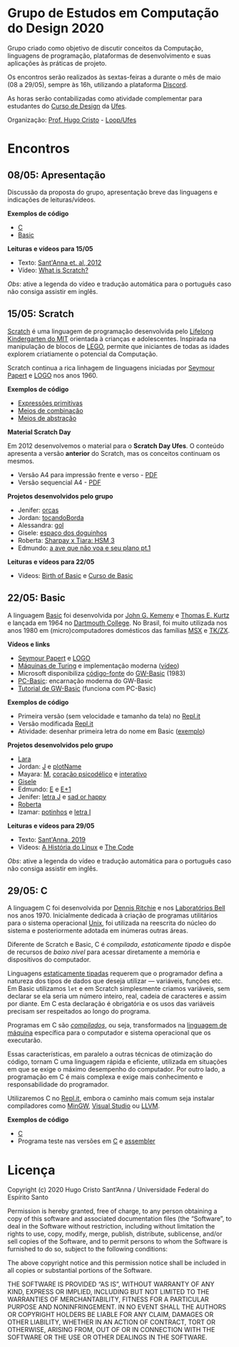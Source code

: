 # Grupo de Estudos em Computação do Design 2020

Grupo criado como objetivo de discutir conceitos da Computação, linguagens de programação, plataformas de desenvolvimento e suas aplicações às práticas de projeto. 

Os encontros serão realizados às sextas-feiras a durante o mês de maio (08 a 29/05), sempre às 16h, utilizando a plataforma [Discord](http://discord.com).

As horas serão contabilizadas como atividade complementar para estudantes do [Curso de Design](http://design.ufes.br) da [Ufes](http://ufes.br).

Organização: [Prof. Hugo Cristo](https://hugocristo.com.br) - [Loop/Ufes](https://loop-ufes.org)

# Encontros

## 08/05: Apresentação

Discussão da proposta do grupo, apresentação breve das linguagens e indicações de leituras/vídeos.

**Exemplos de código**

* [C](https://repl.it/@hugocristo/IntroC)
* [Basic](https://repl.it/@hugocristo/IntroBasic)

**Leituras e vídeos para 15/05**

* Texto: [Sant'Anna et. al, 2012](https://www.academia.edu/1992712/Da_Arte_Generativa_ao_Pensamento_Computacional_Uma_an%C3%A1lise_comparativa_das_plataformas_de_aprendizagem)
* Vídeo: [What is Scratch?](https://www.youtube.com/watch?v=_q2RgQMc96k)

*Obs*: ative a legenda do vídeo e tradução automática para o português caso não consiga assistir em inglês.

## 15/05: Scratch

[Scratch](http://scratch.mit.edu) é uma linguagem de programação desenvolvida pelo [Lifelong Kindergarten do MIT](http://llk.media.mit.edu) orientada à crianças e adolescentes. Inspirada na manipulação de blocos de [LEGO](https://pt.wikipedia.org/wiki/Lego), permite que iniciantes de todas as idades explorem criatiamente o potencial da Computação.

Scratch continua a rica linhagem de linguagens iniciadas por [Seymour Papert](https://pt.wikipedia.org/wiki/Seymour_Papert) e [LOGO](https://pt.wikipedia.org/wiki/Logo) nos anos 1960.

**Exemplos de código**

* [Expressões primitivas](https://scratch.mit.edu/projects/395092454)
* [Meios de combinação](https://scratch.mit.edu/projects/395095986)
* [Meios de abstração](https://scratch.mit.edu/projects/395096229)

**Material Scratch Day**

Em 2012 desenvolvemos o material para o **Scratch Day Ufes**. O conteúdo apresenta a versão **anterior** do Scratch, mas os conceitos continuam os mesmos.

* Versão A4 para impressão frente e verso - [PDF](pdf/Cartilha_ScratchDay_Loop.pdf)
* Versão sequencial A4 - [PDF](pdf/Cartilha_ScratchDay_Loop.pdf)

**Projetos desenvolvidos pelo grupo**

* Jenifer: [orcas](https://scratch.mit.edu/projects/397462520)
* Jordan: [tocandoBorda](https://scratch.mit.edu/projects/397498827/)
* Alessandra: [gol](https://scratch.mit.edu/projects/397853068)
* Gisele: [espaço dos doguinhos](https://scratch.mit.edu/projects/398226964/)
* Roberta: [Sharpay x Tiara: HSM 3](https://scratch.mit.edu/projects/402411067/)
* Edmundo: [a ave que não voa e seu plano pt.1](https://scratch.mit.edu/projects/402389803)

**Leituras e vídeos para 22/05**

* Vídeos: [Birth of Basic](https://youtu.be/WYPNjSoDrqw) e [Curso de Basic](https://youtu.be/UeEEWKtrfPg)

## 22/05: Basic

A linguagem [Basic](https://pt.wikipedia.org/wiki/BASIC) foi desenvolvida por [John G. Kemeny](https://pt.wikipedia.org/wiki/John_George_Kemeny) e [Thomas E. Kurtz](https://pt.wikipedia.org/wiki/Thomas_Eugene_Kurtz) e lançada em 1964 no [Dartmouth College](https://home.dartmouth.edu/). No Brasil, foi muito utilizada nos anos 1980 em (micro)computadores domésticos das famílias [MSX](https://pt.wikipedia.org/wiki/MSX-BASIC) e [TK/ZX](https://pt.wikipedia.org/wiki/Sinclair_BASIC).

**Vídeos e links**

* [Seymour Papert](https://youtu.be/2lA0QZTbwJs) e [LOGO](https://pt.wikipedia.org/wiki/Logo)
* [Máquinas de Turing](https://pt.wikipedia.org/wiki/M%C3%A1quina_de_Turing) e implementação moderna ([vídeo](https://youtu.be/E3keLeMwfHY))
* Microsoft disponibiliza [código-fonte](https://devblogs.microsoft.com/commandline/microsoft-open-sources-gw-basic/) do [GW-Basic](https://pt.wikipedia.org/wiki/GW-BASIC) (1983)
* [PC-Basic](https://robhagemans.github.io/pcbasic/): encarnação moderna do GW-Basic
* [Tutorial de GW-Basic](http://www.o-bizz.de/qbtuts/gw-train/#1.1) (funciona com PC-Basic)

**Exemplos de código**

* Primeira versão (sem velocidade e tamanho da tela) no [Repl.it](https://repl.it/@hugocristo/IntroOriginal)
* Versão modificada [Repl.it](https://repl.it/@hugocristo/IntroBasic)
* Atividade: desenhar primeira letra do nome em Basic ([exemplo](https://repl.it/@hugocristo/DesenhoRepete))

**Projetos desenvolvidos pelo grupo**

* [Lara](https://repl.it/repls/IdolizedActualSemicolon)
* Jordan: [J](https://repl.it/@JordanEstacio/learnBasic) e [plotName](https://repl.it/@JordanEstacio/plotName)
* Mayara: [M](https://repl.it/@MayaraAraujo/M), [coração psicodélico](https://repl.it/@MayaraAraujo/coracao-muitcho-doido) e [interativo](https://repl.it/@MayaraAraujo/Plota)
* [Gisele](https://repl.it/@giselebrito/letra-G-i)
* Edmundo: [E](https://repl.it/@EdmundoJnior/E-teste-de-Basic) e [E+1](https://repl.it/@EdmundoJnior/E-1-teste)
* Jenifer: [letra J](https://repl.it/@JeniferZamperli/letraJ) e [sad or happy](https://repl.it/@JeniferZamperli/sad-or-happy)
* [Roberta](https://repl.it/@queenrobm/minhaletrinha)
* Izamar: [potinhos](https://repl.it/@IzamarRodrigues/potinhos#program.bas) e [letra I](https://repl.it/@IzamarRodrigues/letra-I#program.bas)

**Leituras e vídeos para 29/05**

* Texto: [Sant'Anna, 2019](https://www.academia.edu/40364785/Revis%C3%A3o_cr%C3%ADtica_das_aplica%C3%A7%C3%B5es_de_aprendizado_de_m%C3%A1quina_no_Design_Visual_bases_te%C3%B3ricas_desempenho_dos_modelos_e_novos_paradigmas_de_projeto)
* Vídeos: [A História do Linux](https://youtu.be/sJKh8yq1Qdg) e [The Code](https://youtu.be/XMm0HsmOTFI)

*Obs*: ative a legenda do vídeo e tradução automática para o português caso não consiga assistir em inglês.

## 29/05: C

A linguagem C foi desenvolvida por [Dennis Ritchie](https://pt.wikipedia.org/wiki/Dennis_Ritchie) e nos [Laboratórios Bell](https://pt.wikipedia.org/wiki/Bell_Labs) nos anos 1970. Inicialmente dedicada à criação de programas utilitários para o sistema operacional [Unix](https://pt.wikipedia.org/wiki/Unix), foi utilizada na reescrita do núcleo do sistema e posteriormente adotada em inúmeras outras áreas. 

Diferente de Scratch e Basic, C é *compilada*, *estaticamente tipada* e dispõe de recursos de *baixo nível* para acessar diretamente a memória e dispositivos do computador. 

Linguagens [estaticamente tipadas](https://pt.wikipedia.org/wiki/Sistema_de_tipos) requerem que o programador defina a natureza dos tipos de dados que deseja utilizar &mdash; variáveis, funções etc. Em Basic utilizamos `let` e em Scratch simplesmente criamos variáveis, sem declarar se ela seria um número inteiro, real, cadeia de caracteres e assim por diante. Em C esta declaração é obrigatória e os usos das variáveis precisam ser respeitados ao longo do programa. 

Programas em C são [*compilados*](https://pt.wikipedia.org/wiki/Compilador), ou seja, transformados na [linguagem de máquina](https://pt.wikipedia.org/wiki/C%C3%B3digo_de_m%C3%A1quina) específica para o computador e sistema operacional que os executarão. 

Essas características, em paralelo a outras técnicas de otimização do código, tornam C uma linguagem rápida e eficiente, utilizada em situações em que se exige o máximo desempenho do computador. Por outro lado, a programação em C é mais complexa e exige mais conhecimento e responsabilidade do programador.

Utilizaremos C no [Repl.it](https://repl.it), embora o caminho mais comum seja instalar compiladores como [MinGW](http://mingw.org), [Visual Studio](https://visualstudio.microsoft.com/pt-br/) ou [LLVM](https://llvm.org/). 

**Exemplos de código**

* [C](https://repl.it/@hugocristo/IntroC)
* Programa teste nas versões em [C](https://raw.githubusercontent.com/hugocristo/grupo2020/master/C%20e%20Assembler/teste.c) e [assembler](https://github.com/hugocristo/grupo2020/blob/master/C%20e%20Assembler/teste.s)

# Licença

Copyright (c) 2020 Hugo Cristo Sant’Anna / Universidade Federal do Espírito Santo

Permission is hereby granted, free of charge, to any person obtaining a copy of this software and associated documentation files (the “Software”, to deal in the Software without restriction, including without limitation the rights to use, copy, modify, merge, publish, distribute, sublicense, and/or sell copies of the Software, and to permit persons to whom the Software is furnished to do so, subject to the following conditions:

The above copyright notice and this permission notice shall be included in all copies or substantial portions of the Software.

THE SOFTWARE IS PROVIDED “AS IS”, WITHOUT WARRANTY OF ANY KIND, EXPRESS OR IMPLIED, INCLUDING BUT NOT LIMITED TO THE WARRANTIES OF MERCHANTABILITY, FITNESS FOR A PARTICULAR PURPOSE AND NONINFRINGEMENT. IN NO EVENT SHALL THE AUTHORS OR COPYRIGHT HOLDERS BE LIABLE FOR ANY CLAIM, DAMAGES OR OTHER LIABILITY, WHETHER IN AN ACTION OF CONTRACT, TORT OR OTHERWISE, ARISING FROM, OUT OF OR IN CONNECTION WITH THE SOFTWARE OR THE USE OR OTHER DEALINGS IN THE SOFTWARE.
